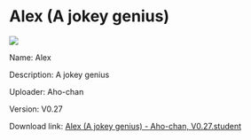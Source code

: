 # Alex (A jokey genius)

<img src = "https://raw.githubusercontent.com/Arbiter1223/Koukou-Gurashi-Custom-Students/master/Students/Files/Alex%20(A%20jokey%20genius).png">

Name: Alex

Description: A jokey genius

Uploader: Aho-chan

Version: V0.27

Download link: <a href="https://raw.githubusercontent.com/Arbiter1223/Koukou-Gurashi-Custom-Students/master/Students/Files/Alex%20(A%20jokey%20genius)%20-%20Aho-chan%2C%20V0.27.student">Alex (A jokey genius) - Aho-chan, V0.27.student</a>
